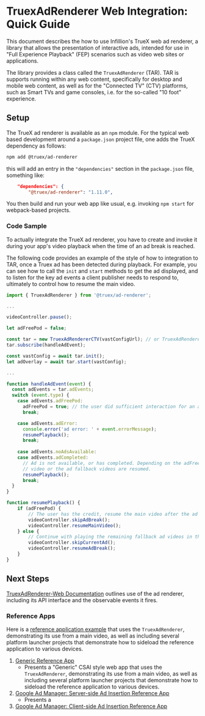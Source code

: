 # TruexAdRenderer Web Integration: Quick Guide

This document describes the how to use Infillion's TrueX web ad renderer, a library that allows the presentation of
interactive ads, intended for use in "Full Experience Playback" (FEP) scenarios such as video web sites or applications.

The library provides a class called the `TruexAdRenderer` (TAR). TAR is supports running within any web content, 
specifically for desktop and mobile web content, as well as for the "Connected TV" (CTV) platforms, such as Smart TVs
and game consoles, i.e. for the so-called "10 foot" experience.

## Setup
The TrueX ad renderer is available as an `npm` module. For the typical web based development around a `package.json` 
project file, one adds the TrueX dependency as follows:
```sh
npm add @truex/ad-renderer
```
this will add an entry in the `"dependencies"` section in the `package.json` file, something like:
```json
    "dependencies": {
        "@truex/ad-renderer": "1.11.0",
```
You then build and run your web app like usual, e.g. invoking `npm start` for webpack-based projects.

### Code Sample

To actually integrate the TrueX ad renderer, you have to create and invoke it during your app's video playback 
when the time of an ad break is reached.

The following code provides an example of the style of how to integration to TAR, once a Truex ad has been detected 
during playback. For example, you can see how to call the `init` and `start` methods to get the ad displayed, and to
listen for the key ad events a client publisher needs to respond to, ultimately to control how to resume the main video.

```javascript
import { TruexAdRenderer } from '@truex/ad-renderer';

...

videoController.pause();

let adFreePod = false;

const tar = new TruexAdRendererCTV(vastConfigUrl); // or TruexAdRendererDesktop or TruexAdRendererMobile, as appropriate
tar.subscribe(handleAdEvent);

const vastConfig = await tar.init();
let adOverlay = await tar.start(vastConfig);

...

function handleAdEvent(event) {
  const adEvents = tar.adEvents;
  switch (event.type) {
    case adEvents.adFreePod:
      adFreePod = true; // the user did sufficient interaction for an ad credit
      break;

    case adEvents.adError:
      console.error('ad error: ' + event.errorMessage);
      resumePlayback();
      break;
      
    case adEvents.noAdsAvailable:
    case adEvents.adCompleted:
      // Ad is not available, or has completed. Depending on the adFreePod flag, either the main
      // video or the ad fallback videos are resumed.
      resumePlayback();
      break;
  }
}

function resumePlayback() {
    if (adFreePod) {
        // The user has the credit, resume the main video after the ad break.
        videoController.skipAdBreak();
        videoController.resumeMainVideo();
    } else {
        // Continue with playing the remaining fallback ad videos in the ad break.
        videoController.skipCurrentAd();
        videoController.resumeAdBreak();
    }
}
```

## Next Steps

[TruexAdRenderer-Web Documentation](DOCS.md) outlines use of the ad renderer, including its API interface and the observable events it fires.

### Reference Apps

Here is a [reference application example](https://github.com/socialvibe/truex-ctv-web-reference-app) that uses the `TruexAdRenderer`, demonstrating its use from a main video, as well as including several platform launcher projects that demonstrate how to sideload the reference application to various devices.

1. [Generic Reference App](https://github.com/socialvibe/truex-ctv-web-reference-app)
   * Presents a "Generic" CSAI style web app that uses the `TruexAdRenderer`, demonstrating its use from a main video, 
     as well as including several platform launcher projects that demonstrate how to sideload the reference application to various devices.
1. [Google Ad Manager: Server-side Ad Insertion Reference App](https://github.com/socialvibe/truex-ctv-web-google-ad-manager-reference-app)
   * Presents a 
1. [Google Ad Manager: Client-side Ad Insertion Reference App](https://github.com/socialvibe/truex-ctv-google-ima-csai-ref-app)
